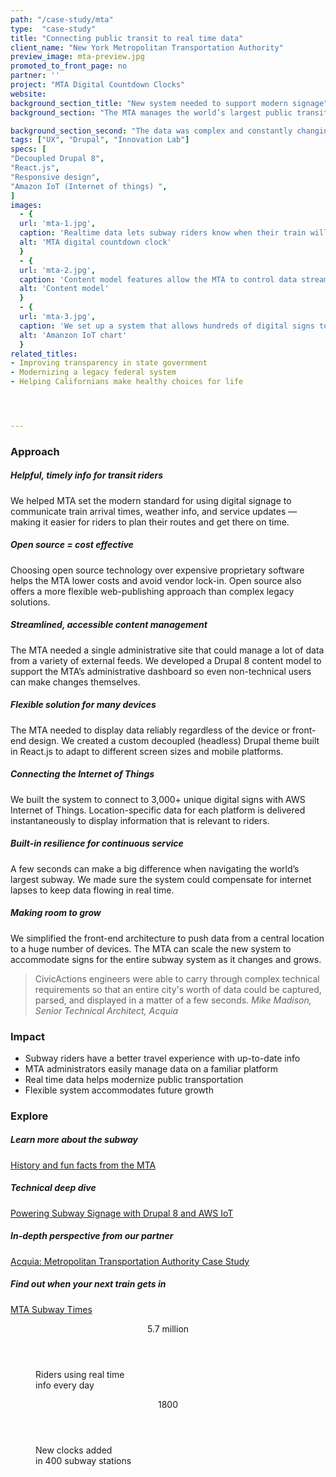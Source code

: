 ```yaml
---
path: "/case-study/mta"
type:  "case-study"
title: "Connecting public transit to real time data"
client_name: "New York Metropolitan Transportation Authority"
preview_image: mta-preview.jpg
promoted_to_front_page: no
partner: ''
project: "MTA Digital Countdown Clocks"
website: 
background_section_title: "New system needed to support modern signage"
background_section: "The MTA manages the world’s largest public transit system, helping over 11 million passengers get around New York City every day. Subway riders rely on the MTA’s website for travel information to help them know when their train will arrive. The agency needed a way to display information from their website on digital signs in subway stations and platforms. " 

background_section_second: "The data was complex and constantly changing, representing a massive network of trains, tracks, and stations — which needed to display reliably and in real time to keep riders informed. [Acquia](https://www.acquia.com/) and CivicActions worked with MTA to extend the agency’s existing Drupal CMS to a network of devices using Amazon’s Internet of Things (IoT)."
tags: ["UX", "Drupal", "Innovation Lab"]
specs: [
"Decoupled Drupal 8",
"React.js",
"Responsive design", 
"Amazon IoT (Internet of things) ", 
]
images:
  - {
  url: 'mta-1.jpg', 
  caption: 'Realtime data lets subway riders know when their train will arrive.', 
  alt: 'MTA digital countdown clock'
  }
  - {
  url: 'mta-2.jpg', 
  caption: 'Content model features allow the MTA to control data streams across the subway system', 
  alt: 'Content model'
  }
  - {
  url: 'mta-3.jpg', 
  caption: 'We set up a system that allows hundreds of digital signs to receive data simultaneously', 
  alt: 'Amanzon IoT chart'
  }
related_titles:
- Improving transparency in state government
- Modernizing a legacy federal system
- Helping Californians make healthy choices for life




---
```


### Approach

##### Helpful, timely info for transit riders
We helped MTA set the modern standard for using digital signage to communicate train arrival times, weather info, and service updates — making it easier for riders to plan their routes and get there on time. 

##### Open source = cost effective
Choosing open source technology over expensive proprietary software helps the MTA lower costs and avoid vendor lock-in. Open source also offers a more flexible web-publishing approach than complex legacy solutions.

##### Streamlined, accessible content management
The MTA needed a single administrative site that could manage a lot of data from a variety of external feeds. We developed a Drupal 8 content model to support the MTA’s administrative dashboard so even non-technical users can make changes themselves.

##### Flexible solution for many devices
The MTA needed to display data reliably regardless of the device or front-end design. We created a custom decoupled (headless) Drupal theme built in React.js to adapt to different screen sizes and mobile platforms. 

##### Connecting the Internet of Things
We built the system to connect to 3,000+ unique digital signs with AWS Internet of Things. Location-specific data for each platform is delivered instantaneously to display information that is relevant to riders. 

##### Built-in resilience for continuous service
A few seconds can make a big difference when navigating the world’s largest subway. We made sure the system could compensate for internet lapses to keep data flowing in real time. 

##### Making room to grow
We simplified the front-end architecture to push data from a central location to a huge number of devices. The MTA can scale the new system to accommodate signs for the entire subway system as it changes and grows. 

<blockquote>
CivicActions engineers were able to carry through complex technical requirements so that an entire city's worth of data could be captured, parsed, and displayed in a matter of a few seconds.
<cite>Mike Madison, Senior Technical Architect, Acquia </cite>
</blockquote>

### Impact
* Subway riders have a better travel experience with up-to-date info
* MTA administrators easily manage data on a familiar platform
* Real time data helps modernize public transportation 
* Flexible system accommodates future growth


### Explore
##### Learn more about the subway
[History and fun facts from the MTA](http://web.mta.info/countdwn_clocks.htm)

##### Technical deep dive
[Powering Subway Signage with Drupal 8 and AWS IoT](https://dev.acquia.com/blog/using-drupal-8-and-aws-iot-to-power-digital-signage-for-new-yorks-subway-system/01/10/2018/20051)

##### In-depth perspective from our partner
[Acquia: Metropolitan Transportation Authority Case Study](https://www.acquia.com/resources/case-study/mta)

##### Find out when your next train gets in
[MTA Subway Times](http://subwaytime.mta.info/)

<figure>
  <div> 
    <header>5.7 million</header>
    <p>Riders using real time<br>info every day<p>
  </div>
  <div> 
      <header>1800</header>
      <p>New clocks added<br>in 400 subway stations<p>
  </div>
</figure>
